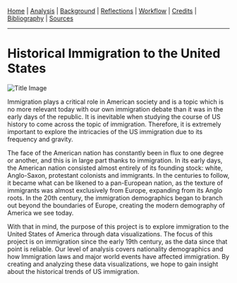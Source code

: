 [Home](https://michaelrappa.github.io/usa-migration/) |
[Analysis](https://michaelrappa.github.io/usa-migration/pages/analysis.html) |
[Background](https://michaelrappa.github.io/usa-migration/pages/background.html) |
[Reflections](https://michaelrappa.github.io/usa-migration/pages/reflections.html) |
[Workflow](https://michaelrappa.github.io/usa-migration/pages/workflow.html) |
[Credits](https://michaelrappa.github.io/usa-migration/pages/credits.html) |
[Bibliography](https://michaelrappa.github.io/usa-migration/pages/bibliography.html) |
[Sources](https://michaelrappa.github.io/usa-migration/pages/sources.html)

---

# Historical Immigration to the United States

![Title Image](assets/images/intro-image.png)




Immigration plays a critical role in American society and is a topic which is no more relevant today with our own immigration debate than it was in the early days of the republic. It is inevitable when studying the course of US history to come across the topic of immigration. Therefore, it is extremely important to explore the intricacies of the US immigration due to its frequency and gravity. 

The face of the American nation has constantly been in flux to one degree or another, and this is in large part thanks to immigration. In its early days, the American nation consisted almost entirely of its founding stock: white, Anglo-Saxon, protestant colonists and immigrants. In the centuries to follow, it became what can be likened to a pan-European nation, as the texture of immigrants was almost exclusively from Europe, expanding from its Anglo roots. In the 20th century, the immigration demographics began to branch out beyond the boundaries of Europe, creating the modern demography of America we see today.

With that in mind, the purpose of this project is to explore immigration to the United States of America through data visualizations. The focus of this project is on immigration since the early 19th century, as the data since that point is reliable. Our level of analysis covers nationality demographics and how Immigration laws and major world events have affected immigration. By creating and analyzing these data visualizations, we hope to gain insight about the historical trends of US immigration.

